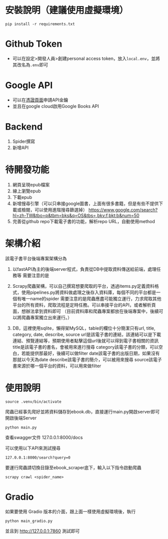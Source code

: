 # 安裝說明（建議使用虛擬環境）
```
pip install -r requirements.txt
```


# Github Token
- 可以在設定>開發人員>創建personal access token，放入`local.env`，並將其改名為`.env`即可

# Google API
- 可以在[憑證頁面](https://console.cloud.google.com/projectselector2/apis/credentials?hl=zh-tw&pli=1&supportedpurview=project)申請API金鑰
- 並且在google cloud啟用Google Books API

# Backend
1. Spider撰寫
2. 新增API

# 待開發功能
1. 網頁呈現epub檔案
2. 線上瀏覽epub
3. 下載epub
4. 新增搜尋引擎（可以只串接google圖書，上面有很多書籍，但是有些不提供下載或檢閱，可以使用進階搜尋篩選掉）
https://www.google.com/search?hl=zh-TW&tbo=p&tbm=bks&q=OS&tbs=,bkv:f,bkt:b&num=50
5. 完善從github repo下載電子書的功能，解析repo URL，自動使用method


# 架構介紹
該電子書平台後端專案架構分為
1. 以fastAPI為主的後端server程式，負責從DB中提取資料傳送給前端，處理任務等
需要注意的是

2. Scrapy爬蟲架構，可以自己撰寫想要爬取的平台，透過items.py定義資料格式，使用pipelines.py將資料做處理之後存入資料庫，每個不同的平台都是一個有唯一name的spider
需要注意的是爬蟲應盡可能獨立運行，力求爬取其他平台的所有資料，爬取流程是定時任務。可以串接平台的API，或者解析頁面，想辦法拿到資料即可
（目前資料庫和爬蟲專案都放在後端專案中，後續可以將爬蟲專案獨立出來運行。）

3. DB，這裡使用sqlite，懶得架MySQL，table的欄位十分簡潔只有url, title, category, date, describe, source
url是該電子書的連結，該連結可以是下載連結、預覽連結等，預期使用者點擊這個url後就可以得到電子書相關的資訊
title是該電子書的書名，會被用來進行搜尋
category該電子書的分類，可以空白，若能提供那最好，後續可以做filter
date該電子書的出版日期，如果沒有那就以今天為date
describe該電子書的簡介，可以被用來搜尋
source該電子書來源於哪一個平台的資料，可以用來做filter

# 使用說明
```
source .venv/bin/activate
```
爬蟲已經事先爬好並將資料儲存到ebook.db，直接運行main.py開啟server即可
開啟後端Server
```
python main.py
```
查看swagger文件
127.0.0.1:8000/docs

可以使用以下API來測試搜尋
```
127.0.0.1:8000/search?query=0
```

要運行爬蟲請切換目錄至ebook_scraper底下，輸入以下指令啟動爬蟲
```
scrapy crawl <spider_name>
```
# Gradio
如果要使用 Gradio 版本的介面，跟上面一樣使用虛擬環境後，執行
```
python main_gradio.py
```
並且到 http://127.0.0.1:7860 測試即可
